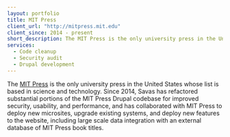 ```yaml
---
layout: portfolio
title: MIT Press
client_url: "http://mitpress.mit.edu"
client_since: 2014 - present
short_description: The MIT Press is the only university press in the United States whose list is based in science and technology.
services:
  - Code cleanup
  - Security audit
  - Drupal development
---
```

The [MIT Press](http://mitpress.mit.edu) is the only university press in the United States whose list is based in science and technology. Since 2014, Savas has refactored substantial portions of the MIT Press Drupal codebase for improved security, usability, and performance, and has collaborated with MIT Press to deploy new microsites, upgrade existing systems, and deploy new features to the website, including large scale data integration with an external database of MIT Press book titles.
